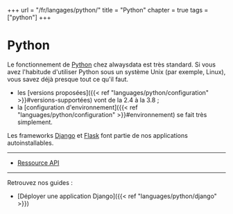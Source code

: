+++
url = "/fr/langages/python/"
title = "Python"
chapter = true
tags = ["python"]
+++

# Python

Le fonctionnement de [Python](https://www.python.org) chez alwaysdata est très standard. Si vous avez l'habitude d'utiliser Python sous un système Unix (par exemple, Linux), vous savez déjà presque tout ce qu'il faut.

* les [versions proposées]({{< ref "languages/python/configuration" >}}#versions-supportées) vont de la 2.4 à la 3.8 ;
* la [configuration d'environnement]({{< ref "languages/python/configuration" >}}#environnement) se fait très simplement.

Les frameworks [Django](https://www.djangoproject.com/) et [Flask](https://flask.palletsprojects.com/) font partie de nos applications autoinstallables.

---
* [Ressource API](https://api.alwaysdata.com/v1/environment/python/doc/)

---
Retrouvez nos guides :

* [Déployer une application Django]({{< ref "languages/python/django" >}})
